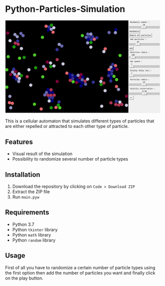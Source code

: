 # Python-Particles-Simulation
![Preview image](./preview/preview.jpg)

This is a cellular automaton that simulates different types of particles that are either repelled or attracted to each other type of particle.
## Features
- Visual result of the simulation
- Possibility to randomize several number of particle types
## Installation
1. Download the repository by clicking on `Code > Download ZIP`
2. Extract the ZIP file
3. Run `main.pyw`
## Requirements
- Python 3.7
- Python `tkinter` library
- Python `math` library
- Python `random` library
## Usage
First of all you have to randomize a certain number of particle types using the first option then add the number of particles you want and finally click on the play button.